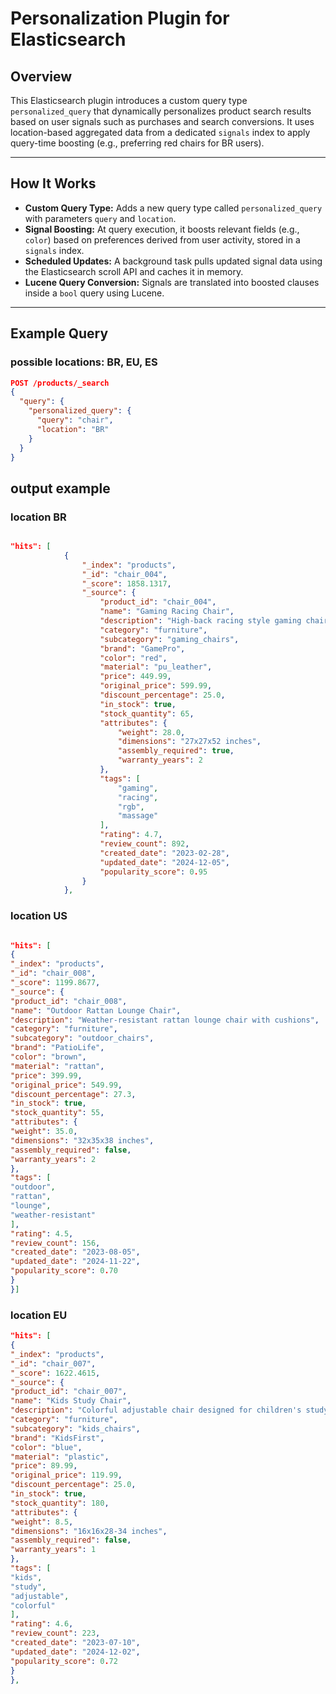 # Personalization Plugin for Elasticsearch

## Overview

This Elasticsearch plugin introduces a custom query type `personalized_query` that dynamically personalizes product search results based on user signals such as purchases and search conversions. It uses location-based aggregated data from a dedicated `signals` index to apply query-time boosting (e.g., preferring red chairs for BR users).

---

## How It Works

- **Custom Query Type:** Adds a new query type called `personalized_query` with parameters `query` and `location`.
- **Signal Boosting:** At query execution, it boosts relevant fields (e.g., `color`) based on preferences derived from user activity, stored in a `signals` index.
- **Scheduled Updates:** A background task pulls updated signal data using the Elasticsearch scroll API and caches it in memory.
- **Lucene Query Conversion:** Signals are translated into boosted clauses inside a `bool` query using Lucene.

---

## Example Query
### possible locations: BR, EU, ES
```json
POST /products/_search
{
  "query": {
    "personalized_query": {
      "query": "chair",
      "location": "BR"
    }
  }
}
```

## output example
### location BR
```json

"hits": [
            {
                "_index": "products",
                "_id": "chair_004",
                "_score": 1858.1317,
                "_source": {
                    "product_id": "chair_004",
                    "name": "Gaming Racing Chair",
                    "description": "High-back racing style gaming chair with RGB lighting and massage function",
                    "category": "furniture",
                    "subcategory": "gaming_chairs",
                    "brand": "GamePro",
                    "color": "red",
                    "material": "pu_leather",
                    "price": 449.99,
                    "original_price": 599.99,
                    "discount_percentage": 25.0,
                    "in_stock": true,
                    "stock_quantity": 65,
                    "attributes": {
                        "weight": 28.0,
                        "dimensions": "27x27x52 inches",
                        "assembly_required": true,
                        "warranty_years": 2
                    },
                    "tags": [
                        "gaming",
                        "racing",
                        "rgb",
                        "massage"
                    ],
                    "rating": 4.7,
                    "review_count": 892,
                    "created_date": "2023-02-28",
                    "updated_date": "2024-12-05",
                    "popularity_score": 0.95
                }
            },
```
### location US
```json

"hits": [
{
"_index": "products",
"_id": "chair_008",
"_score": 1199.8677,
"_source": {
"product_id": "chair_008",
"name": "Outdoor Rattan Lounge Chair",
"description": "Weather-resistant rattan lounge chair with cushions",
"category": "furniture",
"subcategory": "outdoor_chairs",
"brand": "PatioLife",
"color": "brown",
"material": "rattan",
"price": 399.99,
"original_price": 549.99,
"discount_percentage": 27.3,
"in_stock": true,
"stock_quantity": 55,
"attributes": {
"weight": 35.0,
"dimensions": "32x35x38 inches",
"assembly_required": false,
"warranty_years": 2
},
"tags": [
"outdoor",
"rattan",
"lounge",
"weather-resistant"
],
"rating": 4.5,
"review_count": 156,
"created_date": "2023-08-05",
"updated_date": "2024-11-22",
"popularity_score": 0.70
}
}]

```

### location EU
```json
"hits": [
{
"_index": "products",
"_id": "chair_007",
"_score": 1622.4615,
"_source": {
"product_id": "chair_007",
"name": "Kids Study Chair",
"description": "Colorful adjustable chair designed for children's study rooms",
"category": "furniture",
"subcategory": "kids_chairs",
"brand": "KidsFirst",
"color": "blue",
"material": "plastic",
"price": 89.99,
"original_price": 119.99,
"discount_percentage": 25.0,
"in_stock": true,
"stock_quantity": 180,
"attributes": {
"weight": 8.5,
"dimensions": "16x16x28-34 inches",
"assembly_required": false,
"warranty_years": 1
},
"tags": [
"kids",
"study",
"adjustable",
"colorful"
],
"rating": 4.6,
"review_count": 223,
"created_date": "2023-07-10",
"updated_date": "2024-12-02",
"popularity_score": 0.72
}
},

```